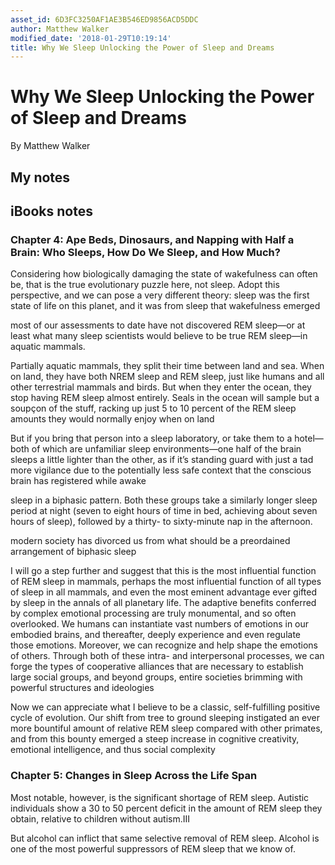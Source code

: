 ```yaml
---
asset_id: 6D3FC3250AF1AE3B546ED9856ACD5DDC
author: Matthew Walker
modified_date: '2018-01-29T10:19:14'
title: Why We Sleep Unlocking the Power of Sleep and Dreams
---
```


# Why We Sleep Unlocking the Power of Sleep and Dreams

By Matthew Walker

## My notes <a name="my_notes_dont_delete"></a>



## iBooks notes <a name="ibooks_notes_dont_delete"></a>

### Chapter 4: Ape Beds, Dinosaurs, and Napping with Half a Brain: Who Sleeps, How Do We Sleep, and How Much?

Considering how biologically damaging the state of wakefulness can often be, that is the true evolutionary puzzle here, not sleep. Adopt this perspective, and we can pose a very different theory: sleep was the first state of life on this planet, and it was from sleep that wakefulness emerged

most of our assessments to date have not discovered REM sleep—or at least what many sleep scientists would believe to be true REM sleep—in aquatic mammals.

Partially aquatic mammals, they split their time between land and sea. When on land, they have both NREM sleep and REM sleep, just like humans and all other terrestrial mammals and birds. But when they enter the ocean, they stop having REM sleep almost entirely. Seals in the ocean will sample but a soupçon of the stuff, racking up just 5 to 10 percent of the REM sleep amounts they would normally enjoy when on land

But if you bring that person into a sleep laboratory, or take them to a hotel—both of which are unfamiliar sleep environments—one half of the brain sleeps a little lighter than the other, as if it’s standing guard with just a tad more vigilance due to the potentially less safe context that the conscious brain has registered while awake

sleep in a biphasic pattern. Both these groups take a similarly longer sleep period at night (seven to eight hours of time in bed, achieving about seven hours of sleep), followed by a thirty- to sixty-minute nap in the afternoon.

modern society has divorced us from what should be a preordained arrangement of biphasic sleep

I will go a step further and suggest that this is the most influential function of REM sleep in mammals, perhaps the most influential function of all types of sleep in all mammals, and even the most eminent advantage ever gifted by sleep in the annals of all planetary life. The adaptive benefits conferred by complex emotional processing are truly monumental, and so often overlooked. We humans can instantiate vast numbers of emotions in our embodied brains, and thereafter, deeply experience and even regulate those emotions. Moreover, we can recognize and help shape the emotions of others. Through both of these intra- and interpersonal processes, we can forge the types of cooperative alliances that are necessary to establish large social groups, and beyond groups, entire societies brimming with powerful structures and ideologies

Now we can appreciate what I believe to be a classic, self-fulfilling positive cycle of evolution. Our shift from tree to ground sleeping instigated an ever more bountiful amount of relative REM sleep compared with other primates, and from this bounty emerged a steep increase in cognitive creativity, emotional intelligence, and thus social complexity

### Chapter 5: Changes in Sleep Across the Life Span

Most notable, however, is the significant shortage of REM sleep. Autistic individuals show a 30 to 50 percent deficit in the amount of REM sleep they obtain, relative to children without autism.III

But alcohol can inflict that same selective removal of REM sleep. Alcohol is one of the most powerful suppressors of REM sleep that we know of.
